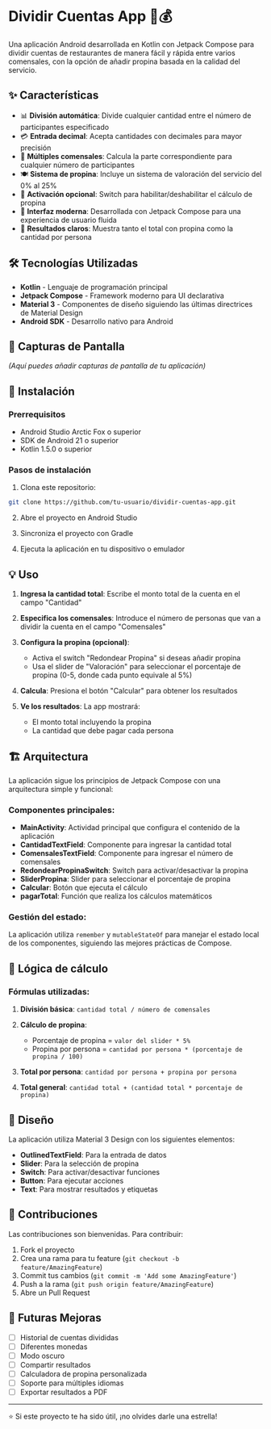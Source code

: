 # Dividir Cuentas App 📱💰

Una aplicación Android desarrollada en Kotlin con Jetpack Compose para dividir cuentas de restaurantes de manera fácil y rápida entre varios comensales, con la opción de añadir propina basada en la calidad del servicio.

## ✨ Características

- 📊 **División automática**: Divide cualquier cantidad entre el número de participantes especificado
- 💳 **Entrada decimal**: Acepta cantidades con decimales para mayor precisión
- 👥 **Múltiples comensales**: Calcula la parte correspondiente para cualquier número de participantes
- 🍽️ **Sistema de propina**: Incluye un sistema de valoración del servicio del 0% al 25%
- 🔄 **Activación opcional**: Switch para habilitar/deshabilitar el cálculo de propina
- 📱 **Interfaz moderna**: Desarrollada con Jetpack Compose para una experiencia de usuario fluida
- 🔢 **Resultados claros**: Muestra tanto el total con propina como la cantidad por persona

## 🛠️ Tecnologías Utilizadas

- **Kotlin** - Lenguaje de programación principal
- **Jetpack Compose** - Framework moderno para UI declarativa
- **Material 3** - Componentes de diseño siguiendo las últimas directrices de Material Design
- **Android SDK** - Desarrollo nativo para Android

## 📱 Capturas de Pantalla

*(Aquí puedes añadir capturas de pantalla de tu aplicación)*

## 🚀 Instalación

### Prerrequisitos

- Android Studio Arctic Fox o superior
- SDK de Android 21 o superior
- Kotlin 1.5.0 o superior

### Pasos de instalación

1. Clona este repositorio:
```bash
git clone https://github.com/tu-usuario/dividir-cuentas-app.git
```

2. Abre el proyecto en Android Studio

3. Sincroniza el proyecto con Gradle

4. Ejecuta la aplicación en tu dispositivo o emulador

## 💡 Uso

1. **Ingresa la cantidad total**: Escribe el monto total de la cuenta en el campo "Cantidad"

2. **Especifica los comensales**: Introduce el número de personas que van a dividir la cuenta en el campo "Comensales"

3. **Configura la propina (opcional)**:
   - Activa el switch "Redondear Propina" si deseas añadir propina
   - Usa el slider de "Valoración" para seleccionar el porcentaje de propina (0-5, donde cada punto equivale al 5%)

4. **Calcula**: Presiona el botón "Calcular" para obtener los resultados

5. **Ve los resultados**: La app mostrará:
   - El monto total incluyendo la propina
   - La cantidad que debe pagar cada persona

## 🏗️ Arquitectura

La aplicación sigue los principios de Jetpack Compose con una arquitectura simple y funcional:

### Componentes principales:

- **MainActivity**: Actividad principal que configura el contenido de la aplicación
- **CantidadTextField**: Componente para ingresar la cantidad total
- **ComensalesTextField**: Componente para ingresar el número de comensales
- **RedondearPropinaSwitch**: Switch para activar/desactivar la propina
- **SliderPropina**: Slider para seleccionar el porcentaje de propina
- **Calcular**: Botón que ejecuta el cálculo
- **pagarTotal**: Función que realiza los cálculos matemáticos

### Gestión del estado:

La aplicación utiliza `remember` y `mutableStateOf` para manejar el estado local de los componentes, siguiendo las mejores prácticas de Compose.

## 🧮 Lógica de cálculo

### Fórmulas utilizadas:

1. **División básica**: `cantidad total / número de comensales`

2. **Cálculo de propina**: 
   - Porcentaje de propina = `valor del slider * 5%`
   - Propina por persona = `cantidad por persona * (porcentaje de propina / 100)`

3. **Total por persona**: `cantidad por persona + propina por persona`

4. **Total general**: `cantidad total + (cantidad total * porcentaje de propina)`

## 🎨 Diseño

La aplicación utiliza Material 3 Design con los siguientes elementos:

- **OutlinedTextField**: Para la entrada de datos
- **Slider**: Para la selección de propina
- **Switch**: Para activar/desactivar funciones
- **Button**: Para ejecutar acciones
- **Text**: Para mostrar resultados y etiquetas

## 🤝 Contribuciones

Las contribuciones son bienvenidas. Para contribuir:

1. Fork el proyecto
2. Crea una rama para tu feature (`git checkout -b feature/AmazingFeature`)
3. Commit tus cambios (`git commit -m 'Add some AmazingFeature'`)
4. Push a la rama (`git push origin feature/AmazingFeature`)
5. Abre un Pull Request

## 🔮 Futuras Mejoras

- [ ] Historial de cuentas divididas
- [ ] Diferentes monedas
- [ ] Modo oscuro
- [ ] Compartir resultados
- [ ] Calculadora de propina personalizada
- [ ] Soporte para múltiples idiomas
- [ ] Exportar resultados a PDF

---

⭐ Si este proyecto te ha sido útil, ¡no olvides darle una estrella!
